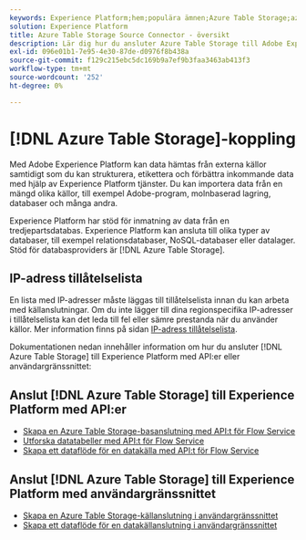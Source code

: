```yaml
---
keywords: Experience Platform;hem;populära ämnen;Azure Table Storage;azure table storage;ATS;ats
solution: Experience Platform
title: Azure Table Storage Source Connector - översikt
description: Lär dig hur du ansluter Azure Table Storage till Adobe Experience Platform med API:er eller användargränssnittet.
exl-id: 096e01b1-7e95-4e30-87de-d0976f8b438a
source-git-commit: f129c215ebc5dc169b9a7ef9b3faa3463ab413f3
workflow-type: tm+mt
source-wordcount: '252'
ht-degree: 0%

---
```


# [!DNL Azure Table Storage]-koppling

Med Adobe Experience Platform kan data hämtas från externa källor samtidigt som du kan strukturera, etikettera och förbättra inkommande data med hjälp av Experience Platform tjänster. Du kan importera data från en mängd olika källor, till exempel Adobe-program, molnbaserad lagring, databaser och många andra.

Experience Platform har stöd för inmatning av data från en tredjepartsdatabas. Experience Platform kan ansluta till olika typer av databaser, till exempel relationsdatabaser, NoSQL-databaser eller datalager. Stöd för databasproviders är [!DNL Azure Table Storage].

## IP-adress tillåtelselista

En lista med IP-adresser måste läggas till tillåtelselista innan du kan arbeta med källanslutningar. Om du inte lägger till dina regionspecifika IP-adresser i tillåtelselista kan det leda till fel eller sämre prestanda när du använder källor. Mer information finns på sidan [IP-adress tillåtelselista](../../ip-address-allow-list.md).

Dokumentationen nedan innehåller information om hur du ansluter [!DNL Azure Table Storage] till Experience Platform med API:er eller användargränssnittet:

## Anslut [!DNL Azure Table Storage] till Experience Platform med API:er

- [Skapa en Azure Table Storage-basanslutning med API:t för Flow Service](../../tutorials/api/create/databases/ats.md)
- [Utforska datatabeller med API:t för Flow Service](../../tutorials/api/explore/tabular.md)
- [Skapa ett dataflöde för en datakälla med API:t för Flow Service](../../tutorials/api/collect/database-nosql.md)

## Anslut [!DNL Azure Table Storage] till Experience Platform med användargränssnittet

- [Skapa en Azure Table Storage-källanslutning i användargränssnittet](../../tutorials/ui/create/databases/ats.md)
- [Skapa ett dataflöde för en datakällanslutning i användargränssnittet](../../tutorials/ui/dataflow/databases.md)
